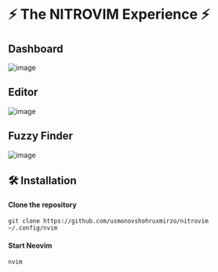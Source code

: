 # ⚡ The NITROVIM Experience ⚡

## Dashboard
![image](https://github.com/user-attachments/assets/a6e0dcf7-fbf1-4496-aa72-603f6c7e6b98)

## Editor
![image](https://github.com/user-attachments/assets/f4c4ed07-f7fc-48c5-9911-0700bf031d35)

## Fuzzy Finder
![image](https://github.com/user-attachments/assets/312223ad-0db6-4c60-9d2a-67fc644058a1)

## 🛠️ Installation

#### Clone the repository

```shell
git clone https://github.com/usmonovshohruxmirzo/nitrovim ~/.config/nvim
```

#### Start Neovim

```shell
nvim
```
